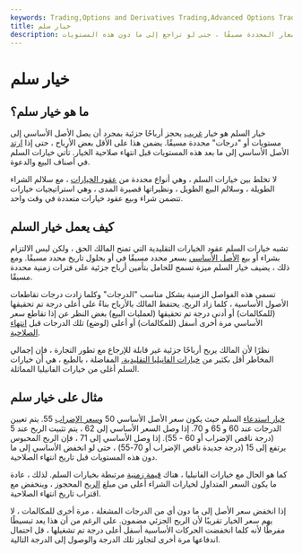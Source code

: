 ```yaml
---
keywords: Trading,Options and Derivatives Trading,Advanced Options Trading Concepts,Options and Derivatives,Advanced Concepts
title: خيار سلم
description: يقوم خيار السلم بإغلاق المكاسب الجزئية بمجرد وصول الأصل الأساسي إلى مستويات الأسعار المحددة مسبقًا ، حتى لو تراجع إلى ما دون هذه المستويات.
---
```


# خيار سلم
## ما هو خيار سلم؟

خيار السلم هو خيار [غريب](/exoticoption) يحجز أرباحًا جزئية بمجرد أن يصل الأصل الأساسي إلى مستويات أو "درجات" محددة مسبقًا. يضمن هذا على الأقل بعض الأرباح ، حتى إذا [ارتد](/retracement) الأصل الأساسي إلى ما بعد هذه المستويات قبل انتهاء صلاحية الخيار. تأتي خيارات السلم في أصناف البيع والدعوة.

لا تخلط بين خيارات السلم ، وهي أنواع محددة من [عقود الخيارات](/optionscontract) ، مع سلالم الشراء الطويلة ، وسلالم البيع الطويل ، ونظيراتها قصيرة المدى ، وهي استراتيجيات خيارات تتضمن شراء وبيع عقود خيارات متعددة في وقت واحد.

## كيف يعمل خيار السلم

تشبه خيارات السلم عقود الخيارات التقليدية التي تمنح المالك الحق ، ولكن ليس الالتزام بشراء أو بيع [الأصل الأساسي](/underlying-asset) بسعر محدد مسبقًا في أو بحلول تاريخ محدد مسبقًا. ومع ذلك ، يضيف خيار السلم ميزة تسمح للحامل بتأمين أرباح جزئية على فترات زمنية محددة مسبقًا.

تسمى هذه الفواصل الزمنية بشكل مناسب "الدرجات" وكلما زادت درجات تقاطعات الأصول الأساسية ، كلما زاد الربح. يحتفظ المالك بالأرباح بناءً على أعلى درجة تم تحقيقها (للمكالمات) أو أدنى درجة تم تحقيقها (لعمليات البيع) بغض النظر عن إذا تقاطع سعر الأساسي مرة أخرى أسفل (للمكالمات) أو أعلى (لوضع) تلك الدرجات قبل [انتهاء الصلاحية](/expirationdate).

نظرًا لأن المالك يربح أرباحًا جزئية غير قابلة للإرجاع مع تطور التجارة ، فإن إجمالي المخاطر أقل بكثير من [خيارات الفانيليا التقليدية.](/vanillaoption) المفاضلة ، بالطبع ، هي أن خيارات السلم أغلى من خيارات الفانيليا المماثلة.

## مثال على خيار سلم

[خيار استدعاء](/calloption) السلم حيث يكون سعر الأصل الأساسي 50 [وسعر الإضراب](/strikeprice) 55. يتم تعيين الدرجات عند 60 و 65 و 70. إذا وصل السعر الأساسي إلى 62 ، يتم تثبيت الربح عند 5 (درجة ناقص الإضراب أو 60 - 55). إذا وصل الأساسي إلى 71 ، فإن الربح المحبوس يرتفع إلى 15 (درجة جديدة ناقص الإضراب أو 70-55) ، حتى لو انخفض الأساسي إلى ما دون هذه المستويات قبل تاريخ انتهاء الصلاحية.

كما هو الحال مع خيارات الفانيليا ، هناك [قيمة زمنية](/timevalue) مرتبطة بخيارات السلم. لذلك ، عادة ما يكون السعر المتداول لخيارات الشراء أعلى من مبلغ [الربح](/lock_in_profits) المحجوز ، وينخفض مع اقتراب تاريخ انتهاء الصلاحية.

إذا انخفض سعر الأصل إلى ما دون أي من الدرجات المشغلة ، مرة أخرى للمكالمات ، لا يهم سعر الخيار تقريبًا لأن الربح الجزئي مضمون. على الرغم من أن هذا يعد تبسيطًا مفرطًا لأنه كلما انخفضت الحركات الأساسية أسفل أعلى درجة تم تشغيلها ، قل احتمال اندفاعها مرة أخرى لتجاوز تلك الدرجة والوصول إلى الدرجة التالية.

